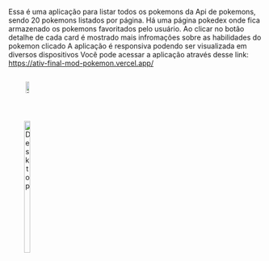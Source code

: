 Essa é uma aplicação para listar todos os pokemons da Api de pokemons, sendo 20 pokemons listados por página.
Há uma página pokedex onde fica armazenado os pokemons favoritados pelo usuário. Ao clicar no botão detalhe de cada card é mostrado mais infromações sobre as habilidades do pokemon clicado
A aplicação é responsiva podendo ser visualizada em diversos dispositivos
Você pode acessar a aplicação através desse link: https://ativ-final-mod-pokemon.vercel.app/
 <br/>
<div align='center' style="display: flex; justify-content: space-between">
  <p float=left>
    <img src="https://github.com/DiegoGLins/Ativ_Final_Mod_Pokemon/assets/107010634/72a2a0a9-72a0-490f-b3bb-9376d6464686" alt="Mobile" width="30%">
   <br/>
      <img src="https://github.com/DiegoGLins/Ativ_Final_Mod_Pokemon/assets/107010634/2ba928ad-2bd4-46d8-9fd2-7c01058f599a" alt="Desktop" width="40%" height= '100%'> 
  </p>
  <br/>
</div>


